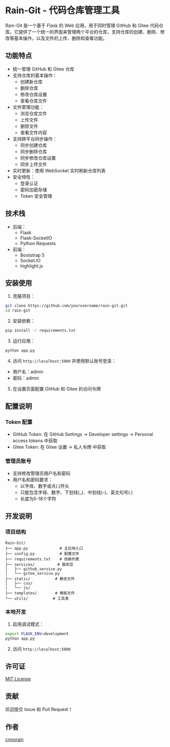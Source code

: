 # Rain-Git - 代码仓库管理工具

Rain-Git 是一个基于 Flask 的 Web 应用，用于同时管理 GitHub 和 Gitee 代码仓库。它提供了一个统一的界面来管理两个平台的仓库，支持仓库的创建、删除、修改等基本操作，以及文件的上传、删除和查看功能。

## 功能特点

- 统一管理 GitHub 和 Gitee 仓库
- 支持仓库的基本操作：
  - 创建新仓库
  - 删除仓库
  - 修改仓库设置
  - 查看仓库文件
- 文件管理功能：
  - 浏览仓库文件
  - 上传文件
  - 删除文件
  - 查看文件内容
- 支持跨平台同步操作：
  - 同步创建仓库
  - 同步删除仓库
  - 同步修改仓库设置
  - 同步上传文件
- 实时更新：使用 WebSocket 实时刷新仓库列表
- 安全特性：
  - 登录认证
  - 密码加密存储
  - Token 安全管理

## 技术栈

- 后端：
  - Flask
  - Flask-SocketIO
  - Python Requests
- 前端：
  - Bootstrap 5
  - Socket.IO
  - highlight.js

## 安装使用

1. 克隆项目：

```bash
git clone https://github.com/yourusername/rain-git.git
cd rain-git
```

2. 安装依赖：

```bash
pip install -r requirements.txt
```

3. 运行应用：

```bash
python app.py
```

4. 访问 `http://localhost:5000` 并使用默认账号登录：
- 用户名：admin
- 密码：admin

5. 在设置页面配置 GitHub 和 Gitee 的访问令牌

## 配置说明

### Token 配置
- GitHub Token: 在 GitHub Settings -> Developer settings -> Personal access tokens 中获取
- Gitee Token: 在 Gitee 设置 -> 私人令牌 中获取

### 管理员账号
- 支持修改管理员用户名和密码
- 用户名和密码要求：
  - 以字母、数字或点(.)开头
  - 只能包含字母、数字、下划线(_)、中划线(-)、英文句号(.)
  - 长度为5-18个字符

## 开发说明

### 项目结构
```
Rain-Git/
├── app.py              # 主应用入口
├── config.py           # 配置文件
├── requirements.txt    # 依赖列表
├── services/          # 服务层
│   ├── github_service.py
│   └── gitee_service.py
├── static/           # 静态文件
│   ├── css/
│   └── js/
├── templates/        # 模板文件
└── utils/           # 工具类
```

### 本地开发
1. 启用调试模式：
```bash
export FLASK_ENV=development
python app.py
```

2. 访问 `http://localhost:5000`

## 许可证

[MIT License](LICENSE)

## 贡献

欢迎提交 Issue 和 Pull Request！

## 作者

[cnnorain](https://github.com/cnnorain)
    